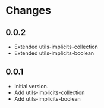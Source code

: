 # Changes

## 0.0.2

*   Extended utils-implicits-collection
*   Extended utils-implicits-boolean

## 0.0.1

*   Initial version.
*   Add utils-implicits-collection
*   Add utils-implicits-boolean
